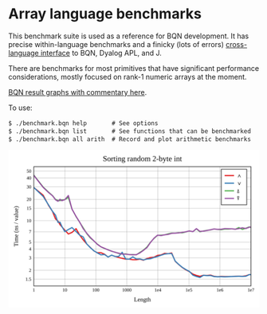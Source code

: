 # Array language benchmarks

This benchmark suite is used as a reference for BQN development. It has precise within-language benchmarks and a finicky (lots of errors) [cross-language interface](measure/cross) to BQN, Dyalog APL, and J.

There are benchmarks for most primitives that have significant performance considerations, mostly focused on rank-1 numeric arrays at the moment.

[BQN result graphs with commentary here](https://mlochbaum.github.io/bencharray/pages/summary.html).

To use:

    $ ./benchmark.bqn help       # See options
    $ ./benchmark.bqn list       # See functions that can be benchmarked
    $ ./benchmark.bqn all arith  # Record and plot arithmetic benchmarks

![Arithmetic performance](output/plot/sort-rand-i16.svg)
